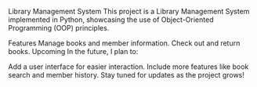 Library Management System
This project is a Library Management System implemented in Python, showcasing the use of Object-Oriented Programming (OOP) principles.

Features
Manage books and member information.
Check out and return books.
Upcoming
In the future, I plan to:

Add a user interface for easier interaction.
Include more features like book search and member history.
Stay tuned for updates as the project grows!
